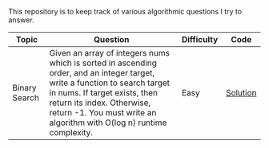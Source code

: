 This repository is to keep track of various algorithmic questions I try to answer. 

Topic | Question | Difficulty | Code 
--- | --- | --- | --- 
Binary Search |  Given an array of integers nums which is sorted in ascending order, and an integer target, write a function to search target in nums. If target exists, then return its index. Otherwise, return -1. You must write an algorithm with O(log n) runtime complexity. | Easy | [Solution](https://github.com/pedroski121/algorithms/blob/'main'/binary%20search/leetcode_704_binary_search.py) 

